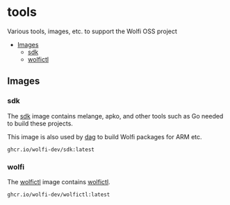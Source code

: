 # tools

Various tools, images, etc. to support the Wolfi OSS project

- [Images](#images)
  - [sdk](#sdk)
  - [wolfictl](#wolfictl)

## Images

### sdk

The [sdk](./images/sdk) image contains melange, apko,
and other tools such as Go needed to build these projects.

This image is also used by [dag](https://github.com/wolfi-dev/dag)
to build Wolfi packages for ARM etc.

```
ghcr.io/wolfi-dev/sdk:latest
```

### wolfi

The [wolfictl](./images/wolfictl) image contains
[wolfictl](https://github.com/wolfi-dev/wolfictl).

```
ghcr.io/wolfi-dev/wolfictl:latest
```
